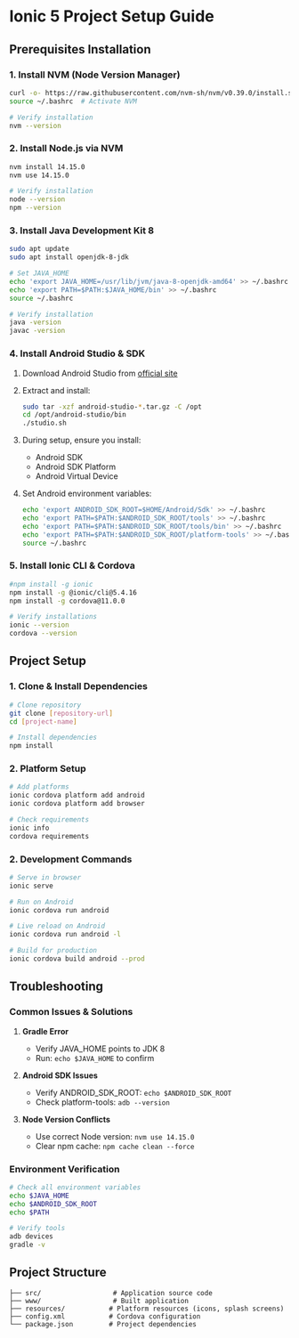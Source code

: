 # Ionic 5 Project Setup Guide

## Prerequisites Installation

### 1. Install NVM (Node Version Manager)

```bash
curl -o- https://raw.githubusercontent.com/nvm-sh/nvm/v0.39.0/install.sh | bash
source ~/.bashrc  # Activate NVM

# Verify installation
nvm --version
```

### 2. Install Node.js via NVM

```sh
nvm install 14.15.0
nvm use 14.15.0

# Verify installation
node --version
npm --version
```

### 3. Install Java Development Kit 8

```sh
sudo apt update
sudo apt install openjdk-8-jdk

# Set JAVA_HOME
echo 'export JAVA_HOME=/usr/lib/jvm/java-8-openjdk-amd64' >> ~/.bashrc
echo 'export PATH=$PATH:$JAVA_HOME/bin' >> ~/.bashrc
source ~/.bashrc

# Verify installation
java -version
javac -version
```

### 4.  Install Android Studio & SDK

1. Download Android Studio from [official site](https://developer.android.com/studio)
2. Extract and install:

    ```sh
    sudo tar -xzf android-studio-*.tar.gz -C /opt
    cd /opt/android-studio/bin
    ./studio.sh
    ```

3. During setup, ensure you install:

    - Android SDK
    - Android SDK Platform
    - Android Virtual Device

4. Set Android environment variables:

    ```sh
    echo 'export ANDROID_SDK_ROOT=$HOME/Android/Sdk' >> ~/.bashrc
    echo 'export PATH=$PATH:$ANDROID_SDK_ROOT/tools' >> ~/.bashrc
    echo 'export PATH=$PATH:$ANDROID_SDK_ROOT/tools/bin' >> ~/.bashrc
    echo 'export PATH=$PATH:$ANDROID_SDK_ROOT/platform-tools' >> ~/.bashrc
    source ~/.bashrc
    ```

### 5. Install Ionic CLI & Cordova

```sh
#npm install -g ionic
npm install -g @ionic/cli@5.4.16
npm install -g cordova@11.0.0

# Verify installations
ionic --version
cordova --version
```

## Project Setup

### 1. Clone & Install Dependencies

```sh
# Clone repository
git clone [repository-url]
cd [project-name]

# Install dependencies
npm install
```

### 2. Platform Setup

```sh
# Add platforms
ionic cordova platform add android
ionic cordova platform add browser

# Check requirements
ionic info
cordova requirements
```

### 2. Development Commands

```sh
# Serve in browser
ionic serve

# Run on Android
ionic cordova run android

# Live reload on Android
ionic cordova run android -l

# Build for production
ionic cordova build android --prod
```

## Troubleshooting

### Common Issues & Solutions

1. **Gradle Error**

    - Verify JAVA_HOME points to JDK 8
    - Run: `echo $JAVA_HOME` to confirm

2. **Android SDK Issues**

    - Verify ANDROID_SDK_ROOT: `echo $ANDROID_SDK_ROOT`
    - Check platform-tools: `adb --version`

3. **Node Version Conflicts**

    - Use correct Node version: `nvm use 14.15.0`
    - Clear npm cache: `npm cache clean --force`

### Environment Verification

```sh
# Check all environment variables
echo $JAVA_HOME
echo $ANDROID_SDK_ROOT
echo $PATH

# Verify tools
adb devices
gradle -v
```

## Project Structure

```console
├── src/                  # Application source code
├── www/                  # Built application
├── resources/           # Platform resources (icons, splash screens)
├── config.xml           # Cordova configuration
└── package.json         # Project dependencies
```
